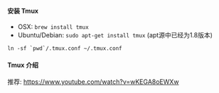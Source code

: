 #### 安装 Tmux

- OSX: `brew install tmux`
- Ubuntu/Debian: `sudo apt-get install tmux` (apt源中已经为1.8版本)

```
ln -sf `pwd`/.tmux.conf ~/.tmux.conf
```

#### Tmux 介绍

推荐: <https://www.youtube.com/watch?v=wKEGA8oEWXw>
